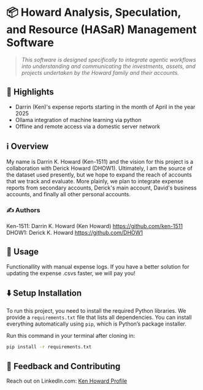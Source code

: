 # 📦 Howard Analysis, Speculation, and Resource (HASaR) Management Software

> *This software is designed specifically to integrate agentic workflows into understanding and communicating the investments, assets, and projects undertaken by the Howard family and their accounts.*

## 🌟 Highlights

- Darrin (Ken)'s expense reports starting in the month of April in the year 2025
- Ollama integration of machine learning via python
- Offline and remote access via a domestic server network

## ℹ️ Overview

My name is Darrin K. Howard (Ken-1511) and the vision for this project is a collaboration with Derick Howard (DHOW1). Ultimately, I am the source of the dataset used presently, but we hope to expand the reach of accounts that we track and evaluate. More plainly, we plan to integrate expense reports from secondary accounts, Derick's main account, David's business accounts, and finally all other personal accounts.

### ✍️ Authors

Ken-1511: Darrin K. Howard (Ken Howard) https://github.com/ken-1511
DHOW1: Derick K. Howard https://github.com/DHOW1

## 🚀 Usage

Functionallity with manual expense logs. If you have a better solution for updating the expense .csvs faster, we will pay you!

## ⬇️ Setup Installation

To run this project, you need to install the required Python libraries.
We provide a `requirements.txt` file that lists all dependencies. You can install everything automatically using `pip`, which is Python’s package installer.

Run this command in your terminal after cloning in:

```bash
pip install -r requirements.txt
```
## 💭 Feedback and Contributing

Reach out on LinkedIn.com: [Ken Howard Profile](https://www.linkedin.com/in/ken-howard11/)
